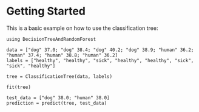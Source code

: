 # Getting Started

This is a basic example on how to use the classification tree:

```@example
using DecisionTreeAndRandomForest

data = ["dog" 37.0; "dog" 38.4; "dog" 40.2; "dog" 38.9; "human" 36.2; "human" 37.4; "human" 38.8; "human" 36.2]
labels = ["healthy", "healthy", "sick", "healthy", "healthy", "sick", "sick", "healthy"]

tree = ClassificationTree(data, labels)

fit(tree)

test_data = ["dog" 38.0; "human" 38.0]
prediction = predict(tree, test_data)
```